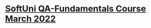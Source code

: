 # [SoftUni QA-Fundamentals Course March 2022](https://softuni.bg/trainings/3685/qa-fundamentals-march-2022)

